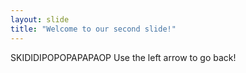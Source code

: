 ```yaml
---
layout: slide
title: "Welcome to our second slide!"
---
```

SKIDIDIPOPOPAPAPAOP
Use the left arrow to go back!

